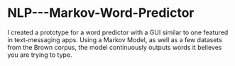 # NLP---Markov-Word-Predictor

I created a prototype for a word predictor with a GUI similar to one featured in text-messaging apps. Using a Markov Model, as well as a few datasets from the Brown corpus, the model continuously outputs words it believes you are trying to type. 
